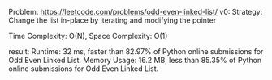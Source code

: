 Problem: https://leetcode.com/problems/odd-even-linked-list/
v0:
Strategy: Change the list in-place by iterating and modifying the pointer

Time Complexity: O(N),
Space Complexity: O(1)

result:
Runtime: 32 ms, faster than 82.97% of Python online submissions for Odd Even Linked List.
Memory Usage: 16.2 MB, less than 85.35% of Python online submissions for Odd Even Linked List.

